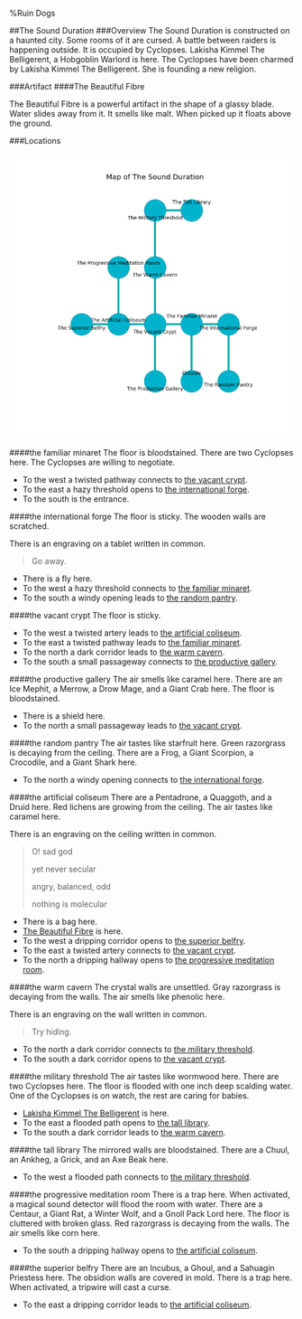%Ruin Dogs

##The Sound Duration
###Overview
The Sound Duration is constructed on a haunted city. Some rooms of it are cursed. A battle between raiders is happening outside. It is occupied by Cyclopses. <a name="Lakisha-Kimmel-The-Belligerent"></a>Lakisha Kimmel The Belligerent, a Hobgoblin Warlord is here. The Cyclopses have been charmed by Lakisha Kimmel The Belligerent. She  is founding a new religion. 



###Artifact
####<a name="The-Beautiful-Fibre"></a>The Beautiful Fibre


The Beautiful Fibre is a powerful artifact in the shape of a glassy blade. Water slides away from it. It smells like malt. When picked up it floats above the ground. 





###Locations


![](../v2/images/The-Sound-Duration.png)

####<a name="the-familiar-minaret"></a>the familiar minaret
The floor is bloodstained. There are two Cyclopses here. The Cyclopses are willing to negotiate. 



* To the west a twisted pathway connects to [the vacant crypt](#the-vacant-crypt).
* To the east a hazy threshold opens to [the international forge](#the-international-forge).
* To the south is the entrance.


####<a name="the-international-forge"></a>the international forge
The floor is sticky. The wooden walls are scratched. 

There is an engraving on a tablet written in common. 

> Go away.
>


* There is a fly here.
* To the west a hazy threshold connects to [the familiar minaret](#the-familiar-minaret).
* To the south a windy opening leads to [the random pantry](#the-random-pantry).


####<a name="the-vacant-crypt"></a>the vacant crypt
The floor is sticky. 



* To the west a twisted artery leads to [the artificial coliseum](#the-artificial-coliseum).
* To the east a twisted pathway leads to [the familiar minaret](#the-familiar-minaret).
* To the north a dark corridor leads to [the warm cavern](#the-warm-cavern).
* To the south a small passageway connects to [the productive gallery](#the-productive-gallery).


####<a name="the-productive-gallery"></a>the productive gallery
The air smells like caramel here. There are an Ice Mephit, a Merrow, a Drow Mage, and a Giant Crab here. The floor is bloodstained. 



* There is a shield here.
* To the north a small passageway leads to [the vacant crypt](#the-vacant-crypt).


####<a name="the-random-pantry"></a>the random pantry
The air tastes like starfruit here. Green razorgrass is decaying from the ceiling. There are a Frog, a Giant Scorpion, a Crocodile, and a Giant Shark here. 



* To the north a windy opening connects to [the international forge](#the-international-forge).


####<a name="the-artificial-coliseum"></a>the artificial coliseum
There are a Pentadrone, a Quaggoth, and a Druid here. Red lichens are growing from the ceiling. The air tastes like caramel here. 

There is an engraving on the ceiling written in common. 

> O! sad god
>
> yet never secular
>
> angry, balanced, odd
>
> nothing is molecular
>


* There is a bag here.
* [The Beautiful Fibre](#The-Beautiful-Fibre) is here.
* To the west a dripping corridor opens to [the superior belfry](#the-superior-belfry).
* To the east a twisted artery connects to [the vacant crypt](#the-vacant-crypt).
* To the north a dripping hallway opens to [the progressive meditation room](#the-progressive-meditation-room).


####<a name="the-warm-cavern"></a>the warm cavern
The crystal walls are unsettled. Gray razorgrass is decaying from the walls. The air smells like phenolic here. 

There is an engraving on the wall written in common. 

> Try hiding.
>


* To the north a dark corridor connects to [the military threshold](#the-military-threshold).
* To the south a dark corridor opens to [the vacant crypt](#the-vacant-crypt).


####<a name="the-military-threshold"></a>the military threshold
The air tastes like wormwood here. There are two Cyclopses here. The floor is flooded with one inch deep scalding water. One of the Cyclopses is on watch, the rest are caring for babies. 



* [Lakisha Kimmel The Belligerent](#Lakisha-Kimmel-The-Belligerent) is here.
* To the east a flooded path opens to [the tall library](#the-tall-library).
* To the south a dark corridor leads to [the warm cavern](#the-warm-cavern).


####<a name="the-tall-library"></a>the tall library
The mirrored walls are bloodstained. There are a Chuul, an Ankheg, a Grick, and an Axe Beak here. 



* To the west a flooded path connects to [the military threshold](#the-military-threshold).


####<a name="the-progressive-meditation-room"></a>the progressive meditation room
There is a trap here. When activated, a magical sound detector will flood the room with water. There are a Centaur, a Giant Rat, a Winter Wolf, and a Gnoll Pack Lord here. The floor is cluttered with broken glass. Red razorgrass is decaying from the walls. The air smells like corn here. 



* To the south a dripping hallway opens to [the artificial coliseum](#the-artificial-coliseum).


####<a name="the-superior-belfry"></a>the superior belfry
There are an Incubus, a Ghoul, and a Sahuagin Priestess here. The obsidion walls are covered in mold. There is a trap here. When activated, a tripwire will cast a curse. 



* To the east a dripping corridor leads to [the artificial coliseum](#the-artificial-coliseum).


